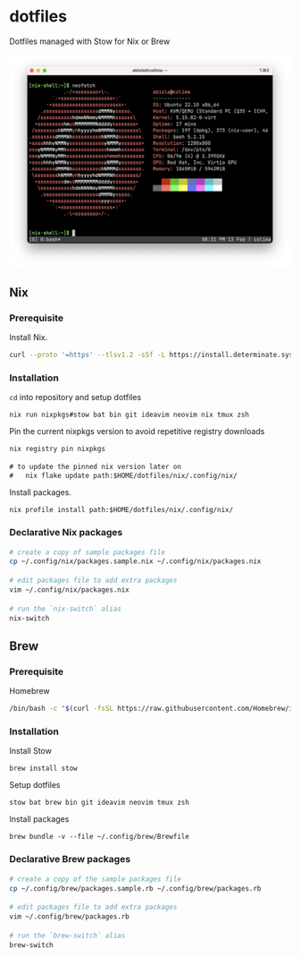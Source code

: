 dotfiles
========

Dotfiles managed with Stow for Nix or Brew

![Screenshot](screenshots/screenshot.png)

## Nix

### Prerequisite

Install Nix.

```sh
curl --proto '=https' --tlsv1.2 -sSf -L https://install.determinate.systems/nix | sh -s -- install
```

### Installation

`cd` into repository and setup dotfiles

```
nix run nixpkgs#stow bat bin git ideavim neovim nix tmux zsh
```

Pin the current nixpkgs version to avoid repetitive registry downloads

```
nix registry pin nixpkgs

# to update the pinned nix version later on
#   nix flake update path:$HOME/dotfiles/nix/.config/nix/
```

Install packages.

```
nix profile install path:$HOME/dotfiles/nix/.config/nix/
```

### Declarative Nix packages

```sh
# create a copy of sample packages file
cp ~/.config/nix/packages.sample.nix ~/.config/nix/packages.nix

# edit packages file to add extra packages
vim ~/.config/nix/packages.nix

# run the `nix-switch` alias
nix-switch
```

## Brew

### Prerequisite

Homebrew

```sh
/bin/bash -c "$(curl -fsSL https://raw.githubusercontent.com/Homebrew/install/HEAD/install.sh)"
```

### Installation

Install Stow

```
brew install stow
```

Setup dotfiles

```
stow bat brew bin git ideavim neovim tmux zsh
```

Install packages

```
brew bundle -v --file ~/.config/brew/Brewfile
```

### Declarative Brew packages

```sh
# create a copy of the sample packages file
cp ~/.config/brew/packages.sample.rb ~/.config/brew/packages.rb

# edit packages file to add extra packages
vim ~/.config/brew/packages.rb

# run the `brew-switch` alias
brew-switch
```

